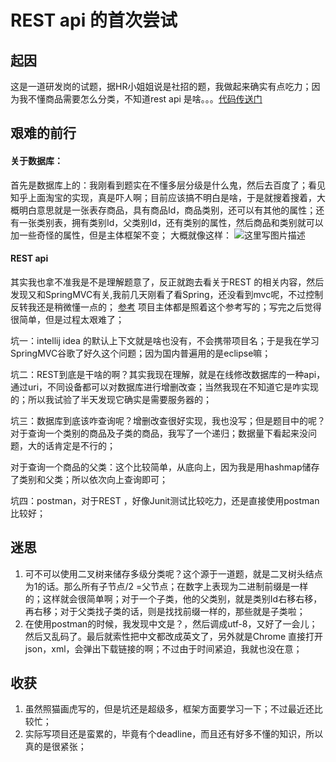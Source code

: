 # REST api 的首次尝试
## 起因
这是一道研发岗的试题，据HR小姐姐说是社招的题，我做起来确实有点吃力；因为我不懂商品需要怎么分类，不知道rest api 是啥。。。[代码传送门](https://github.com/colining/productmanage)

## 艰难的前行

#### 关于数据库：
首先是数据库上的：我刚看到题实在不懂多层分级是什么鬼，然后去百度了；看见知乎上面淘宝的实现，真是吓人啊；目前应该搞不明白是啥，于是就搜着搜着，大概明白意思就是一张表存商品，具有商品Id，商品类别，还可以有其他的属性；还有一张类别表，拥有类别Id，父类别Id，还有类别的属性，然后商品和类别就可以加一些奇怪的属性，但是主体框架不变；
大概就像这样：
![这里写图片描述](http://img.blog.csdn.net/20170524191832791?watermark/2/text/aHR0cDovL2Jsb2cuY3Nkbi5uZXQvcXFfMjM5NzQxNzU=/font/5a6L5L2T/fontsize/400/fill/I0JBQkFCMA==/dissolve/70/gravity/SouthEast)

#### REST api
其实我也拿不准我是不是理解题意了，反正就跑去看关于REST 的相关内容，然后发现又和SpringMVC有关,我前几天刚看了看Spring，还没看到mvc呢，不过控制反转我还是稍微懂一点的；
[参考](http://www.yiibai.com/spring_mvc/spring-mvc-4-restful-web-services-crud-example-resttemplate.html)
项目主体都是照着这个参考写的；写完之后觉得很简单，但是过程太艰难了；

坑一：intellij idea 的默认上下文就是啥也没有，不会携带项目名；于是我在学习SpringMVC谷歌了好久这个问题；因为国内普遍用的是eclipse嘛；

坑二：REST到底是干啥的啊？其实我现在理解，就是在线修改数据库的一种api，通过uri，不同设备都可以对数据库进行增删改查；当然我现在不知道它是咋实现的；所以我试验了半天发现它确实是需要服务器的；

坑三：数据库到底该咋查询呢？增删改查很好实现，我也没写；但是题目中的呢？
对于查询一个类别的商品及子类的商品，我写了一个递归；数据量下看起来没问题，大的话肯定是不行的；

对于查询一个商品的父类：这个比较简单，从底向上，因为我是用hashmap储存了类别和父类；所以依次向上查询即可；

坑四：postman，对于REST ，好像Junit测试比较吃力，还是直接使用postman比较好；



## 迷思
1. 可不可以使用二叉树来储存多级分类呢？这个源于一道题，就是二叉树头结点为1的话。那么所有子节点/2 =父节点；在数字上表现为二进制前缀是一样的；这样就会很简单啊；对于一个子类，他的父类别，就是类别Id右移右移，再右移；对于父类找子类的话，则是找找前缀一样的，那些就是子类啦；
2. 在使用postman的时候，我发现中文是？，然后调成utf-8，又好了一会儿；然后又乱码了。最后就索性把中文都改成英文了，另外就是Chrome 直接打开json，xml，会弹出下载链接的啊；不过由于时间紧迫，我就也没在意；

## 收获
1. 虽然照猫画虎写的，但是坑还是超级多，框架方面要学习一下；不过最近还比较忙；
2. 实际写项目还是蛮累的，毕竟有个deadline，而且还有好多不懂的知识，所以真的是很紧张；



